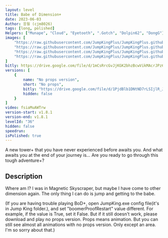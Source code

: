 ```yaml
---
layout: level
title: Babe of Dimension+
date: 2023-06-03
Author: 응웡 (cjm8026)
tags: [long, polished]
Helpers: ["Munape", "Cloud", "Eyetooth", ".Gotch", "Dolpin62", "DongG"]
images: [
    "https://raw.githubusercontent.com/JumpKingPlus/JumpKingPlus.github.io/www/images/workshop/levels/ws36-banner.png",
    "https://raw.githubusercontent.com/JumpKingPlus/JumpKingPlus.github.io/www/images/workshop/levels/ws36-2.png",
    "https://raw.githubusercontent.com/JumpKingPlus/JumpKingPlus.github.io/www/images/workshop/levels/ws36-3.png",
    "https://raw.githubusercontent.com/JumpKingPlus/JumpKingPlus.github.io/www/images/workshop/levels/ws36-4.png"
]
bitly: https://drive.google.com/file/d/1mCsRrcGvJjKGK2bhzBcwVikMAcrJPz6u/view?usp=sharing
versions: [
    {
        name: "No props version",
        short: "No props",
        bitly: "https://drive.google.com/file/d/1PjdBlb1DNtND7rLSIjlR_JYlQBXql_0F/view?usp=sharing",
        hidden: false
    }
]
video: fsiaMuAWTrw
version-start: v1.8.1
version-end: v1.8.1
levelId: "36"
hidden: false
speedrun:
isPolished: true
---
```


A new tower+ that you have never experienced before awaits you. And what awaits you at the end of your journey is… Are you ready to go through this tough adventure+?

<!-- more -->

<div id="description">
    <h2>Description</h2>
    <p>Where am I? I was in Magnetic Skyscraper, but maybe I have come to other dimension again. The only thing I can do is jump and getting to the babe.</p>
	<p>(If you are having trouble playing BoD+, open JumpKing.exe config file(it's in Jump King folder.), and set "boomerProofRestart" value different. For example, if the value is True, set it False. But if it still doesn't work, please download and play no props version. Props means animation. But you can still see almost all animations with no props version. Only except an area. I'm so sorry about that.)</p>
</div>